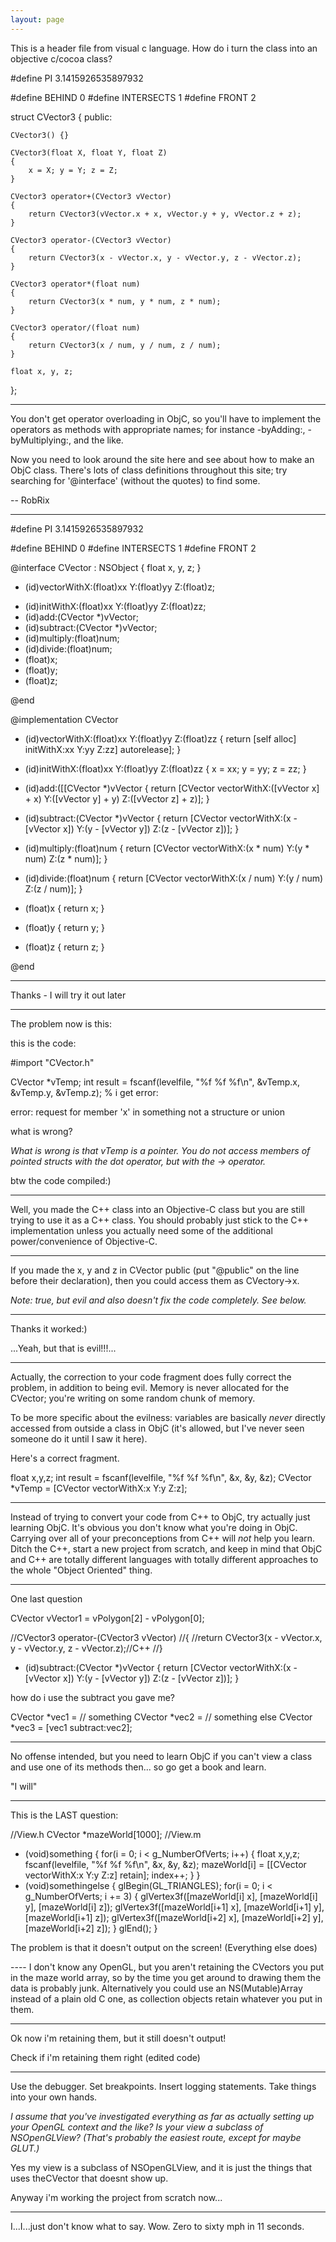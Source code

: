 ```yaml
---
layout: page
---
```


This is a header file from visual c language. How do i turn the class into an objective c/cocoa class?

    
#define PI 3.1415926535897932

#define BEHIND		0
#define INTERSECTS	1
#define FRONT		2


struct CVector3
{
public:
	

	CVector3() {}

	CVector3(float X, float Y, float Z) 
	{ 
		x = X; y = Y; z = Z;
	}

	CVector3 operator+(CVector3 vVector)
	{
		return CVector3(vVector.x + x, vVector.y + y, vVector.z + z);
	}

	CVector3 operator-(CVector3 vVector)
	{
		return CVector3(x - vVector.x, y - vVector.y, z - vVector.z);
	}
	
	CVector3 operator*(float num)
	{
		return CVector3(x * num, y * num, z * num);
	}

	CVector3 operator/(float num)
	{
		return CVector3(x / num, y / num, z / num);
	}

	float x, y, z;						
};


----

You don't get operator overloading in ObjC, so you'll have to implement the operators as methods with appropriate names; for instance     -byAdding:,     -byMultiplying:, and the like.

Now you need to look around the site here and see about how to make an ObjC class. There's lots of class definitions throughout this site; try searching for '@interface' (without the quotes) to find some.

-- RobRix

----

    
#define PI 3.1415926535897932

#define BEHIND		0
#define INTERSECTS	1
#define FRONT		2

@interface CVector : NSObject
{
	float x, y, z;
}

+ (id)vectorWithX:(float)xx Y:(float)yy Z:(float)z;
- (id)initWithX:(float)xx  Y:(float)yy Z:(float)zz;
- (id)add:(CVector *)vVector;
- (id)subtract:(CVector *)vVector;
- (id)multiply:(float)num;
- (id)divide:(float)num;
- (float)x;
- (float)y;
- (float)z;

@end

@implementation CVector

+ (id)vectorWithX:(float)xx Y:(float)yy Z:(float)zz
{
	return [self alloc] initWithX:xx Y:yy Z:zz] autorelease];
}

- (id)initWithX:(float)xx  Y:(float)yy Z:(float)zz
{ 
	x = xx;
	y = yy;
	z = zz;
}

- (id)add:([[CVector *)vVector
{
	return [CVector vectorWithX:([vVector x] + x) Y:([vVector y] + y) Z:([vVector z] + z)];
}

- (id)subtract:(CVector *)vVector
{
	return [CVector vectorWithX:(x - [vVector x]) Y:(y - [vVector y]) Z:(z - [vVector z])];
}

- (id)multiply:(float)num
{
	return [CVector vectorWithX:(x * num) Y:(y * num) Z:(z * num)];
}

- (id)divide:(float)num
{
	return [CVector vectorWithX:(x / num) Y:(y / num) Z:(z / num)];
}

- (float)x
{
	return x;
}

- (float)y
{
	return y;
}

- (float)z
{
	return z;
}


@end


----

Thanks - I will try it out later

----

The problem now is this:

this is the code:
    
#import "CVector.h"

CVector *vTemp;
int result = fscanf(levelfile, "%f %f %f\n", &vTemp.x, &vTemp.y, &vTemp.z);
%
i get error:

error: request for member 'x' in something not a structure or union

what is wrong?

*What is wrong is that vTemp is a pointer. You do not access members of pointed structs with the dot operator, but with the -> operator.*

btw the code compiled:)

----

Well, you made the C++ class into an Objective-C class but you are still trying to use it as a C++ class.  You should probably just stick to the C++ implementation unless you actually need some of the additional power/convenience of Objective-C.

----

If you made the x, y and z in CVector public (put "@public" on the line before  their declaration), then you could access them as CVectory->x.

*Note: true, but evil and also doesn't fix the code completely.  See below.*

----

Thanks it worked:)

...Yeah, but that is evil!!!...

----

Actually, the correction to your code fragment does fully correct the problem, in addition to being evil.  Memory is never allocated for the CVector; you're writing on some random chunk of memory.

To be more specific about the evilness:  variables are basically *never* directly accessed from outside a class in ObjC (it's allowed, but I've never seen someone do it until I saw it here). 

Here's a correct fragment.

    
float x,y,z;
int result = fscanf(levelfile, "%f %f %f\n", &x, &y, &z);
CVector *vTemp = [CVector vectorWithX:x Y:y Z:z];

----
Instead of trying to convert your code from C++ to ObjC, try actually just learning ObjC. It's obvious you don't know what you're doing in ObjC. Carrying over all of your preconceptions from C++ will *not* help you learn. Ditch the C++, start a new project from scratch, and keep in mind that ObjC and C++ are totally different languages with totally different approaches to the whole "Object Oriented" thing.

----

One last question

    
CVector vVector1 = vPolygon[2] - vPolygon[0];

//CVector3 operator-(CVector3 vVector)
//{
	//return CVector3(x - vVector.x, y - vVector.y, z - vVector.z);//C++
//}

- (id)subtract:(CVector *)vVector
{
        return [CVector vectorWithX:(x - [vVector x]) Y:(y - [vVector y]) Z:(z - [vVector z])];
}


how do i use the subtract you gave me?

    
CVector *vec1 = // something
CVector *vec2 = // something else
CVector *vec3 = [vec1 subtract:vec2];


----

No offense intended, but you need to learn ObjC if you can't view a class and use one of its methods then... so go get a book and learn.

 "I will"

----

This is the LAST question:
    
//View.h
CVector *mazeWorld[1000];
//View.m

- (void)something
{
for(i = 0; i < g_NumberOfVerts; i++)
{
	float x,y,z;
	fscanf(levelfile, "%f %f %f\n", &x, &y, &z);
	mazeWorld[i] = [[CVector vectorWithX:x Y:y Z:z] retain];
	index++;
}
}
- (void)somethingelse
{
       glBegin(GL_TRIANGLES);
		for(i = 0; i < g_NumberOfVerts; i += 3)
		{
			glVertex3f([mazeWorld[i] x], [mazeWorld[i] y], [mazeWorld[i] z]);
			glVertex3f([mazeWorld[i+1] x], [mazeWorld[i+1] y], [mazeWorld[i+1] z]);
			glVertex3f([mazeWorld[i+2] x], [mazeWorld[i+2] y], [mazeWorld[i+2] z]);
		}
	glEnd();
}



The problem is that it doesn't output on the screen!     (Everything else does)

---- I don't know any OpenGL, but you aren't retaining the CVectors you put in the maze world array, so by the time you get around to drawing them the data is probably junk. Alternatively you could use an NS(Mutable)Array instead of a plain old C one, as collection objects retain whatever you put in them.

----

Ok now i'm retaining them, but it still doesn't output!

Check if i'm retaining them right (edited code)

----

Use the debugger. Set breakpoints. Insert logging statements. Take things into your own hands.

*I assume that you've investigated everything as far as actually setting up your OpenGL context and the like? Is your view a subclass of NSOpenGLView? (That's probably the easiest route, except for maybe GLUT.)*

Yes my view is a subclass of NSOpenGLView, and it is just the things that uses theCVector that doesnt show up.

Anyway i'm working the project from scratch now...

----

I...I...just don't know what to say. Wow. Zero to sixty mph in 11 seconds.
